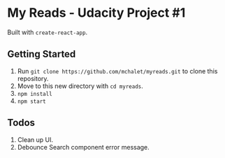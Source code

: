 # My Reads - Udacity Project #1
Built with `create-react-app`.

## Getting Started
1. Run `git clone https://github.com/mchalet/myreads.git` to clone this repository.
2. Move to this new directory with `cd myreads`.
3. `npm install` 
4. `npm start`

## Todos

1. Clean up UI.
2. Debounce Search component error message.
